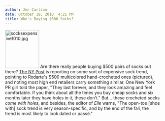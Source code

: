 ```yaml
---
author: Jen Carlson
date: October 18, 2010  4:21 PM
title: Who's Buying $500 Socks?
---
```


<p><span class="mt-enclosure mt-enclosure-image" style="display: inline;"> <img alt="socksexpensive1010.jpg" src="https://web.archive.org/web/20110412163359im_/http://gothamist.com/attachments/arts_jen/socksexpensive1010.jpg" width="110" height="124" class="image-right"> </span>Are there really people buying $500 pairs of socks out there? <a href="https://web.archive.org/web/20110412163359/http://www.nypost.com/p/news/local/getting_hosed_U21gM19rt3h0ofNDsbEjEN">The NY Post</a> is reporting on some sort of expensive sock trend, pointing to Rodarte&apos;s $500 multicolored hand-crocheted ones (pictured), and noting most high end retailers carry something similar. One New York PR girl told the paper, &quot;They last forever, and they look amazing and feel comfortable. If you think about all the times you buy cheap socks and six months later they have holes in it, these don&apos;t.&quot; But... these crocheted socks <em>come with holes</em>, and besides, the editor of <em>Elle</em> warns, &quot;The open-toe [shoe with] sock trend is very season-specific, and by the end of the fall, the trend is most likely to look dated or pass&#xE9;.&quot;</p>